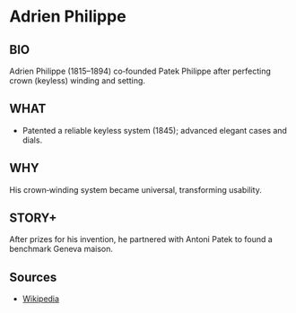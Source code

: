 ---
---
# Adrien Philippe

## BIO
Adrien Philippe (1815–1894) co‑founded Patek Philippe after perfecting crown (keyless) winding and setting.

## WHAT
- Patented a reliable keyless system (1845); advanced elegant cases and dials.

## WHY
His crown‑winding system became universal, transforming usability.

## STORY+
After prizes for his invention, he partnered with Antoni Patek to found a benchmark Geneva maison.

## Sources

- [Wikipedia](https://en.wikipedia.org/wiki/Adrien_Philippe)
